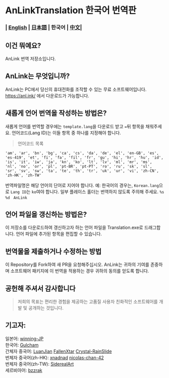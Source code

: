 # AnLinkTranslation 한국어 번역판
### | [English](README.md) | [日本語](README.ja.md) | 한국어 | [中文](README.zh.md)|


이건 뭐예요?
---
AnLink 번역 저장소입니다.


AnLink는 무엇입니까?
---
AnLink는 PC에서 당신의 휴대전화를 조작할 수 있는 무료 소프트웨어입니다.
https://anl.ink/ 에서 다운로드가 가능합니다.


새롭게 언어 번역을 작성하는 방법은?
---
새롭게 언어를 번역할 경우에는 `template.lang`을 다운로드 받고 `=`뒤 항목을 채워주세요.
언어코드(Lang ID)는 이들 항목 중 하나를 지정해야 합니다.
>언어코드 목록
```
'am', 'ar', 'bn', 'bg', 'ca', 'cs', 'da', 'de', 'el', 'en-GB', 'es', 'es-419', 'et', 'fi', 'fa', 'fil', 'fr', 'gu', 'hi', 'hr', 'hu', 'id', 'is', 'it', 'iw', 'ja', 'kn', 'ko', 'lt', 'lv', 'ml', 'mr', 'ms', 'nl', 'no', 'or', 'pl', 'pt-BR', 'pt-PT', 'ro', 'ru', 'sk', 'sl', 'sr', 'sv', 'sw', 'ta', 'te', 'th', 'tr', 'uk', 'ur', 'vi', 'zh-CN', 'zh-HK', 'zh-TW'
```
번역파일명은 해당 언어의 단어로 지어야 합니다.
예: 한국어의 경우는, `Korean.lang`으로 `Lang ID`는 `ko`여야 합니다.
일부 플레이스 홀더는 번역하지 않도록 주의해 주세요. 
`%s　%d　AnLink`


언어 파일을 갱신하는 방법은?
---
이 저장소를 다운로드하여 갱신하고자 하는 언어 파일을 Translation.exe로 드래그합니다.
언어 파일에 추가된 항목을 편집할 수 있습니다.


번역물을 제출하거나 수정하는 방법
---
이 Repository를 Fork하여 새 PR을 요청해주십시오.
AnLink는 귀하의 기여를 존중하며 소프트웨어 패키지에 이 번역을 적용하는 경우 귀하의 동의를 얻도록 합니다.


공헌해 주셔서 감사합니다
---
>저희의 목표는 편리한 경험을 제공하는 고품질 사용자 친화적인 소프트웨어를 개발 및 공개하는 것입니다.


기고자:
---
일본어: [winning-JP](https://github.com/winning-JP)  
한국어: [Gulcham](https://twitter.com/Guruchandayo)   
간체자 중국어: [LuanJian](https://github.com/LuanJian) [FallenXtar](https://github.com/FallenXtar) [Crystal-RainSlide](https://github.com/Crystal-RainSlide)  
번체자 중국어(zh-HK): [xnadnad](https://github.com/xnadnad) [nicolas-chan-42](https://github.com/nicolas-chan-42)  
번체자 중국어(zh-TW): [SiderealArt](https://github.com/SiderealArt)  
세르비아어: [bzzrak](https://github.com/bzzrak)
